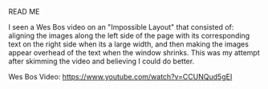 READ ME

I seen a Wes Bos video on an "Impossible Layout" that consisted of: aligning the images along the left side of the page with its corresponding text on the right side when its a large width, and then making the images appear overhead of the text when the window shrinks. This was my attempt after skimming the video and believing I could do better.  

Wes Bos Video: https://www.youtube.com/watch?v=CCUNQud5gEI
